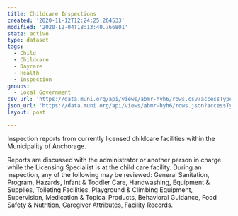 ```yaml
---
title: Childcare Inspections
created: '2020-11-12T12:24:25.264533'
modified: '2020-12-04T18:13:40.766801'
state: active
type: dataset
tags:
  - Child
  - Childcare
  - Daycare
  - Health
  - Inspection
groups:
  - Local Government
csv_url: 'https://data.muni.org/api/views/abmr-hyh6/rows.csv?accessType=DOWNLOAD'
json_url: 'https://data.muni.org/api/views/abmr-hyh6/rows.json?accessType=DOWNLOAD'
layout: post

---
```

Inspection reports from currently licensed childcare facilities within the Municipality of Anchorage.

Reports are discussed with the administrator or another person in charge while the Licensing Specialist is at the child care facility.  During an inspection, any of the following may be reviewed: General Sanitation, Program, Hazards, Infant & Toddler Care, Handwashing, Equipment & Supplies, Toileting Facilities, Playground & Climbing Equipment, Supervision, Medication & Topical Products, Behavioral Guidance, Food Safety & Nutrition, Caregiver Attributes, Facility Records.
